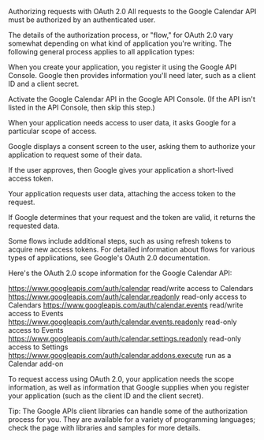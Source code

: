 Authorizing requests with OAuth 2.0
All requests to the Google Calendar API must be authorized by an authenticated user.

The details of the authorization process, or "flow," for OAuth 2.0 vary somewhat depending on what kind 
of application you're writing. The following general process applies to all application types:

When you create your application, you register it using the Google API Console. Google then provides 
information you'll need later, such as a client ID and a client secret.

Activate the Google Calendar API in the Google API Console. (If the API isn't listed in the API Console, 
then skip this step.)

When your application needs access to user data, it asks Google for a particular scope of access.

Google displays a consent screen to the user, asking them to authorize your application to request some of their data.

If the user approves, then Google gives your application a short-lived access token.

Your application requests user data, attaching the access token to the request.

If Google determines that your request and the token are valid, it returns the requested data.

Some flows include additional steps, such as using refresh tokens to acquire new access tokens. For 
detailed information about flows for various types of applications, see Google's OAuth 2.0 documentation.

Here's the OAuth 2.0 scope information for the Google Calendar API:

https://www.googleapis.com/auth/calendar	read/write access to Calendars
https://www.googleapis.com/auth/calendar.readonly	read-only access to Calendars
https://www.googleapis.com/auth/calendar.events	read/write access to Events
https://www.googleapis.com/auth/calendar.events.readonly	read-only access to Events
https://www.googleapis.com/auth/calendar.settings.readonly	read-only access to Settings
https://www.googleapis.com/auth/calendar.addons.execute	run as a Calendar add-on

To request access using OAuth 2.0, your application needs the scope information, as well as information 
that Google supplies when you register your application (such as the client ID and the client secret).

Tip: The Google APIs client libraries can handle some of the authorization process for you. They are 
available for a variety of programming languages; check the page with libraries and samples for more details.
